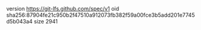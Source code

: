 version https://git-lfs.github.com/spec/v1
oid sha256:87904fe21c950b2f47510a912073fb382f59a00fce3b5add201e7745d5b043a4
size 2941
